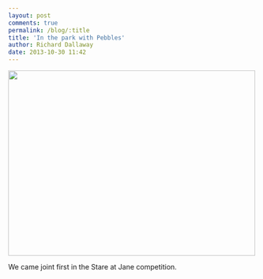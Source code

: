 ```yaml
---
layout: post
comments: true
permalink: /blog/:title
title: 'In the park with Pebbles'
author: Richard Dallaway
date: 2013-10-30 11:42
---
```


<div><a href="//static.skitters.dallaway.com/tp_IMG_20131030_114044.JPG"><img src="//static.skitters.dallaway.com/tp_thumb_IMG_20131030_114044.JPG" width="500" height="375"/></a></div>

We came joint first in the Stare at Jane competition.
  
      

